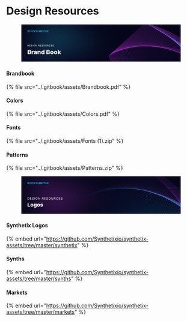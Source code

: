 # Design Resources

<figure><img src="../.gitbook/assets/Design Resources - Brand Book.png" alt=""><figcaption></figcaption></figure>

#### Brandbook

{% file src="../.gitbook/assets/Brandbook.pdf" %}

#### Colors

{% file src="../.gitbook/assets/Colors.pdf" %}

#### Fonts

{% file src="../.gitbook/assets/Fonts (1).zip" %}

#### Patterns

{% file src="../.gitbook/assets/Patterns.zip" %}

<figure><img src="../.gitbook/assets/Design Resources -  Logos.png" alt=""><figcaption></figcaption></figure>

#### Synthetix Logos

{% embed url="https://github.com/Synthetixio/synthetix-assets/tree/master/synthetix" %}

#### Synths

{% embed url="https://github.com/Synthetixio/synthetix-assets/tree/master/synths" %}

#### Markets

{% embed url="https://github.com/Synthetixio/synthetix-assets/tree/master/markets" %}
